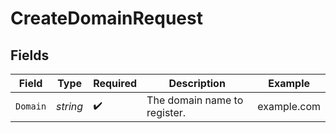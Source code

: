 # CreateDomainRequest


## Fields

| Field                        | Type                         | Required                     | Description                  | Example                      |
| ---------------------------- | ---------------------------- | ---------------------------- | ---------------------------- | ---------------------------- |
| `Domain`                     | *string*                     | :heavy_check_mark:           | The domain name to register. | example.com                  |